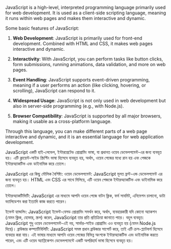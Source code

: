 JavaScript is a high-level, interpreted programming language primarily used for web development. 
It is used as a client-side scripting language, meaning it runs within web pages and makes them interactive and dynamic.

Some basic features of JavaScript:

1. **Web Development**: JavaScript is primarily used for front-end development. Combined with HTML and CSS, 
it makes web pages interactive and dynamic.

2. **Interactivity**: With JavaScript, you can perform tasks like button clicks, form submissions, running animations,
data validation, and more on web pages.

3. **Event Handling**: JavaScript supports event-driven programming, meaning if a user performs an action 
(like clicking, hovering, or scrolling), JavaScript can respond to it.

4. **Widespread Usage**: JavaScript is not only used in web development but also in server-side programming 
(e.g., with Node.js).

5. **Browser Compatibility**: JavaScript is supported by all major browsers, making it usable as a cross-platform language.

Through this language, you can make different parts of a web page interactive and dynamic, 
and it is an essential language for web application development.

JavaScript একটি হাই-লেভেল, ইন্টারপ্রেটেড প্রোগ্রামিং ভাষা, যা প্রধানত ওয়েব ডেভেলপমেন্ট-এর জন্য ব্যবহৃত হয়।
এটি ক্লায়েন্ট-সাইড স্ক্রিপ্টিং ভাষা হিসেবে ব্যবহৃত হয়, অর্থাৎ, ওয়েব পেজের মধ্যে রান হয় এবং পেজকে ইন্টারঅ্যাকটিভ এবং 
ডাইনামিক করে তোলে।

JavaScript এর কিছু মৌলিক বৈশিষ্ট্য:
ওয়েব ডেভেলপমেন্ট: JavaScript মূলত ফ্রন্ট-এন্ড ডেভেলপমেন্ট এর জন্য ব্যবহৃত হয়। HTML এবং CSS এর সাথে মিলিয়ে,
এটি ওয়েব পেজকে ইন্টারঅ্যাকটিভ এবং ডাইনামিক করে তোলে।

ইন্টারঅ্যাকটিভিটি: JavaScript এর মাধ্যমে আপনি ওয়েব পেজে বাটন ক্লিক, ফর্ম সাবমিট, এনিমেশন চালানো, 
ডাটা ভ্যালিডেশন করা ইত্যাদি কাজ করতে পারেন।

ইভেন্ট হ্যান্ডলিং: JavaScript ইভেন্ট-বেসড প্রোগ্রামিং সমর্থন করে, অর্থাৎ, ব্যবহারকারী যদি কোনো অ্যাকশন (যেমন ক্লিক, হোভার, স্ক্রল) করেন,
JavaScript তার প্রতি প্রতিক্রিয়া জানাতে পারে।
বহুল ব্যবহৃত: JavaScript শুধু ওয়েব ডেভেলপমেন্ট-এই নয়, সার্ভার-সাইড প্রোগ্রামিং এও ব্যবহৃত হয় (যেমন Node.js দিয়ে)।
ব্রাউজার কম্প্যাটিবিলিটি: JavaScript সমস্ত প্রধান ব্রাউজার সাপোর্ট করে, তাই এটি ক্রস-প্ল্যাটফর্ম হিসেবে ব্যবহার করা যায়।
এই ভাষার মাধ্যমে আপনি ওয়েব পেজের বিভিন্ন অংশকে ইন্টারঅ্যাকটিভ এবং ডাইনামিক করতে পারেন, 
এবং এটি ওয়েব অ্যাপ্লিকেশন ডেভেলপমেন্টে একটি অপরিহার্য ভাষা হিসেবে ব্যবহৃত হয়।